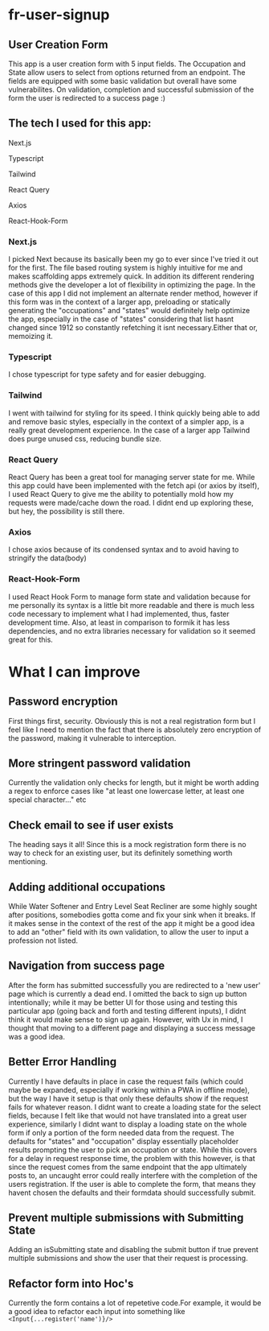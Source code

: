 # fr-user-signup

## User Creation Form

This app is a user creation form with 5 input fields. The Occupation and State allow users to select from options returned from
an endpoint. The fields are equipped with some basic validation but overall have some vulnerabilites. On validation, completion and successful submission of the form the user is redirected to a success page :)

## The tech I used for this app:

Next.js

Typescript

Tailwind

React Query

Axios

React-Hook-Form

### Next.js

I picked Next because its basically been my go to ever since I've tried it out for the first. The file based routing system
is highly intuitive for me and makes scaffolding apps extremely quick. In addition its different rendering methods give the
developer a lot of flexibility in optimizing the page. In the case of this app I did not implement an alternate render method,
however if this form was in the context of a larger app, preloading or statically generating the "occupations" and "states"
would definitely help optimize the app, especially in the case of "states" considering that list hasnt changed since 1912 so
constantly refetching it isnt necessary.Either that or, memoizing it.

### Typescript

I chose typescript for type safety and for easier debugging.

### Tailwind

I went with tailwind for styling for its speed. I think quickly being able to add and remove basic styles, especially in
the context of a simpler app, is a really great development experience. In the case of a larger app Tailwind does purge unused
css, reducing bundle size.

### React Query

React Query has been a great tool for managing server state for me. While this app could have been implemented with the fetch
api (or axios by itself), I used React Query to give me the ability to potentially mold how my requests were made/cache down the
road. I didnt end up exploring these, but hey, the possibility is still there.

### Axios

I chose axios because of its condensed syntax and to avoid having to stringify the data(body)

### React-Hook-Form

I used React Hook Form to manage form state and validation because for me personally its syntax is a
little bit more readable and there is much less code necessary to implement what I had implemented,
thus, faster development time. Also, at least in comparison to formik it has less dependencies, and no extra libraries necessary
for validation so it seemed great for this.

# What I can improve

## Password encryption

First things first, security. Obviously this is not a real registration form but I feel like I need to mention the fact that there is absolutely zero encryption of the password, making it vulnerable to interception.

## More stringent password validation

Currently the validation only checks for length, but it might be worth adding a regex to enforce cases like "at least one lowercase letter, at least one special character..." etc

## Check email to see if user exists

The heading says it all! Since this is a mock registration form there is no
way to check for an existing user, but its definitely something worth mentioning.

## Adding additional occupations

While Water Softener and Entry Level Seat Recliner are some highly sought after positions, somebodies gotta come and fix your sink when it breaks. If
it makes sense in the context of the rest of the app it might be a good idea to add an "other" field with its own validation, to allow the user
to input a profession not listed.

## Navigation from success page

After the form has submitted successfully you are redirected to a 'new user' page which is currently a dead end. I omitted the back to sign up button intentionally; while it may be better UI for those using and testing this particular app (going back and forth and testing different inputs), I didnt think it would make sense to sign up again. However, with Ux in mind, I thought that moving to a different page and displaying a success message was a good idea.

## Better Error Handling

Currently I have defaults in place in case the request fails (which could maybe be expanded, especially if working within a PWA in offline mode), but the way I have it setup is that only these defaults show if the request fails for whatever reason.
I didnt want to create a loading state for the select fields, because I felt like that would not have translated into a great user experience, similarly I didnt want to display a loading state on the whole form if only a portion of the form needed data from the request. The defaults for "states" and "occupation" display essentially placeholder results prompting the user to pick an occupation or state. While this covers for a delay in request response time, the problem with this however, is that since the request comes from the same endpoint that the app ultimately posts to, an uncaught error could really interfere with the completion of the users registration. If the user is able to complete the form, that means they havent chosen the defaults and their formdata should successfully submit.

## Prevent multiple submissions with Submitting State

Adding an isSubmitting state and disabling the submit button if true prevent multiple submissions and show the user that their request is processing.

## Refactor form into Hoc's

Currently the form contains a lot of repetetive code.For example, it would be a good idea to refactor each input into something like `<Input{...register('name')}/>`

